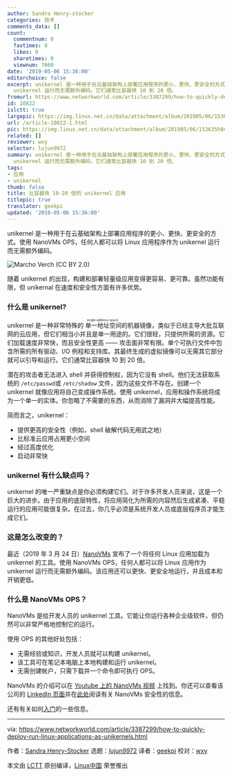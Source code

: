 ```yaml
---
author: Sandra Henry-stocker
categories: 技术
comments_data: []
count:
  commentnum: 0
  favtimes: 0
  likes: 0
  sharetimes: 0
  viewnum: 7660
date: '2019-05-06 15:36:00'
editorchoice: false
excerpt: unikernel 是一种用于在云基础架构上部署应用程序的更小、更快、更安全的方式。使用 NanoVMs OPS，任何人都可以将 Linux 应用程序作为
  unikernel 运行而无需额外编码。它们通常比容器快 10 到 20 倍。
fromurl: https://www.networkworld.com/article/3387299/how-to-quickly-deploy-run-linux-applications-as-unikernels.html
id: 10822
islctt: true
largepic: https://img.linux.net.cn/data/attachment/album/201905/06/153635h8eokokeouud06kk.jpg
url: /article-10822-1.html
pic: https://img.linux.net.cn/data/attachment/album/201905/06/153635h8eokokeouud06kk.jpg.thumb.jpg
related: []
reviewer: wxy
selector: lujun9972
summary: unikernel 是一种用于在云基础架构上部署应用程序的更小、更快、更安全的方式。使用 NanoVMs OPS，任何人都可以将 Linux 应用程序作为
  unikernel 运行而无需额外编码。它们通常比容器快 10 到 20 倍。
tags:
- 应用
- unikernel
thumb: false
title: 比容器快 10-20 倍的 unikernel 应用
titlepic: true
translator: geekpi
updated: '2019-05-06 15:36:00'
---
```


unikernel 是一种用于在云基础架构上部署应用程序的更小、更快、更安全的方式。使用 NanoVMs OPS，任何人都可以将 Linux 应用程序作为 unikernel 运行而无需额外编码。


![Marcho Verch \(CC BY 2.0\)](/data/attachment/album/201905/06/153635h8eokokeouud06kk.jpg)


随着 unikernel 的出现，构建和部署轻量级应用变得更容易、更可靠。虽然功能有限，但 unikernal 在速度和安全性方面有许多优势。


### 什么是 unikernel?


unikernel 是一种非常特殊的<ruby> 单一地址空间 <rt>  single-address-space </rt></ruby>的机器镜像，类似于已经主导大批互联网的云应用，但它们相当小并且是单一用途的。它们很轻，只提供所需的资源。它们加载速度非常快，而且安全性更高 —— 攻击面非常有限。单个可执行文件中包含所需的所有驱动、I/O 例程和支持库。其最终生成的虚拟镜像可以无需其它部分就可以引导和运行。它们通常比容器快 10 到 20 倍。


潜在的攻击者无法进入 shell 并获得控制权，因为它没有 shell。他们无法获取系统的 `/etc/passwd`或 `/etc/shadow` 文件，因为这些文件不存在。创建一个 unikernel 就像应用将自己变成操作系统。使用 unikernel，应用和操作系统将成为一个单一的实体。你忽略了不需要的东西，从而消除了漏洞并大幅提高性能。


简而言之，unikernel：


* 提供更高的安全性（例如，shell 破解代码无用武之地）
* 比标准云应用占用更小空间
* 经过高度优化
* 启动非常快


### unikernel 有什么缺点吗？


unikernel 的唯一严重缺点是你必须构建它们。对于许多开发人员来说，这是一个巨大的进步。由于应用的底层特性，将应用简化为所需的内容然后生成紧凑、平稳运行的应用可能很复杂。在过去，你几乎必须是系统开发人员或底层程序员才能生成它们。


### 这是怎么改变的？


最近（2019 年 3 月 24 日）[NanoVMs](https://nanovms.com/) 宣布了一个将任何 Linux 应用加载为 unikernel 的工具。使用 NanoVMs OPS，任何人都可以将 Linux 应用作为 unikernel 运行而无需额外编码。该应用还可以更快、更安全地运行，并且成本和开销更低。


### 什么是 NanoVMs OPS？


NanoVMs 是给开发人员的 unikernel 工具。它能让你运行各种企业级软件，但仍然可以非常严格地控制它的运行。


使用 OPS 的其他好处包括：


* 无需经验或知识，开发人员就可以构建 unikernel。
* 该工具可在笔记本电脑上本地构建和运行 unikernel。
* 无需创建帐户，只需下载并一个命令即可执行 OPS。


NanoVMs 的介绍可以在 [Youtube 上的 NanoVMs 视频](https://www.youtube.com/watch?v=VHWDGhuxHPM) 上找到。你还可以查看该公司的 [LinkedIn 页面](https://www.linkedin.com/company/nanovms/)并在[此处](https://nanovms.com/security)阅读有关 NanoVMs 安全性的信息。






还有有关如何[入门](https://nanovms.gitbook.io/ops/getting_started)的一些信息。




---


via: <https://www.networkworld.com/article/3387299/how-to-quickly-deploy-run-linux-applications-as-unikernels.html>


作者：[Sandra Henry-Stocker](https://www.networkworld.com/author/Sandra-Henry_Stocker/) 选题：[lujun9972](https://github.com/lujun9972) 译者：[geekpi](https://github.com/geekpi) 校对：[wxy](https://github.com/wxy)


本文由 [LCTT](https://github.com/LCTT/TranslateProject) 原创编译，[Linux中国](https://linux.cn/) 荣誉推出